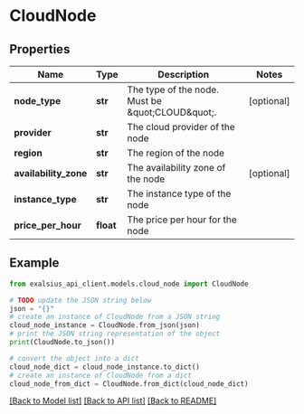 # CloudNode


## Properties

Name | Type | Description | Notes
------------ | ------------- | ------------- | -------------
**node_type** | **str** | The type of the node. Must be \&quot;CLOUD\&quot;. | [optional] 
**provider** | **str** | The cloud provider of the node | 
**region** | **str** | The region of the node | 
**availability_zone** | **str** | The availability zone of the node | [optional] 
**instance_type** | **str** | The instance type of the node | 
**price_per_hour** | **float** | The price per hour for the node | 

## Example

```python
from exalsius_api_client.models.cloud_node import CloudNode

# TODO update the JSON string below
json = "{}"
# create an instance of CloudNode from a JSON string
cloud_node_instance = CloudNode.from_json(json)
# print the JSON string representation of the object
print(CloudNode.to_json())

# convert the object into a dict
cloud_node_dict = cloud_node_instance.to_dict()
# create an instance of CloudNode from a dict
cloud_node_from_dict = CloudNode.from_dict(cloud_node_dict)
```
[[Back to Model list]](../README.md#documentation-for-models) [[Back to API list]](../README.md#documentation-for-api-endpoints) [[Back to README]](../README.md)


